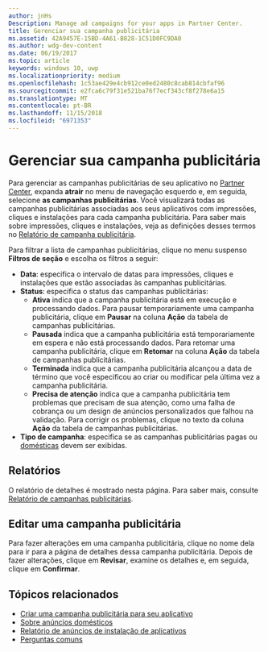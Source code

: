 ```yaml
---
author: jnHs
Description: Manage ad campaigns for your apps in Partner Center.
title: Gerenciar sua campanha publicitária
ms.assetid: 42A9457E-15BD-4A61-B828-1C51D0FC9DA0
ms.author: wdg-dev-content
ms.date: 06/19/2017
ms.topic: article
keywords: windows 10, uwp
ms.localizationpriority: medium
ms.openlocfilehash: 1c53ae429e4cb912ce0ed2480c8cab814cbfaf96
ms.sourcegitcommit: e2fca6c79f31e521ba76f7ecf343cf8f278e6a15
ms.translationtype: MT
ms.contentlocale: pt-BR
ms.lasthandoff: 11/15/2018
ms.locfileid: "6971353"
---
```

# <a name="manage-your-ad-campaign"></a>Gerenciar sua campanha publicitária


Para gerenciar as campanhas publicitárias de seu aplicativo no [Partner Center](https://partner.microsoft.com/dashboard), expanda **atrair** no menu de navegação esquerdo e, em seguida, selecione **as campanhas publicitárias**. Você visualizará todas as campanhas publicitárias associadas aos seus aplicativos com impressões, cliques e instalações para cada campanha publicitária. Para saber mais sobre impressões, cliques e instalações, veja as definições desses termos no [Relatório de campanha publicitária](promote-your-app-report.md).

Para filtrar a lista de campanhas publicitárias, clique no menu suspenso **Filtros de seção** e escolha os filtros a seguir:

-   **Data**: especifica o intervalo de datas para impressões, cliques e instalações que estão associadas às campanhas publicitárias.
-   **Status**: especifica o status das campanhas publicitárias:
    -   **Ativa** indica que a campanha publicitária está em execução e processando dados. Para pausar temporariamente uma campanha publicitária, clique em **Pausar** na coluna **Ação** da tabela de campanhas publicitárias.
    -   **Pausada** indica que a campanha publicitária está temporariamente em espera e não está processando dados. Para retomar uma campanha publicitária, clique em **Retomar** na coluna **Ação** da tabela de campanhas publicitárias.
    -   **Terminada** indica que a campanha publicitária alcançou a data de término que você especificou ao criar ou modificar pela última vez a campanha publicitária.
    -   **Precisa de atenção** indica que a campanha publicitária tem problemas que precisam de sua atenção, como uma falha de cobrança ou um design de anúncios personalizados que falhou na validação. Para corrigir os problemas, clique no texto da coluna **Ação** da tabela de campanhas publicitárias.
-   **Tipo de campanha**: especifica se as campanhas publicitárias pagas ou [domésticas](about-house-ads.md) devem ser exibidas.

## <a name="reporting"></a>Relatórios


O relatório de detalhes é mostrado nesta página. Para saber mais, consulte [Relatório de campanhas publicitárias](promote-your-app-report.md).


## <a name="edit-an-ad-campaign"></a>Editar uma campanha publicitária

Para fazer alterações em uma campanha publicitária, clique no nome dela para ir para a página de detalhes dessa campanha publicitária. Depois de fazer alterações, clique em **Revisar**, examine os detalhes e, em seguida, clique em **Confirmar**.


## <a name="related-topics"></a>Tópicos relacionados


* [Criar uma campanha publicitária para seu aplicativo](create-an-ad-campaign-for-your-app.md)
* [Sobre anúncios domésticos](about-house-ads.md)
* [Relatório de anúncios de instalação de aplicativos](app-install-ads-reports.md)
* [Perguntas comuns](common-questions.md)
 

 




